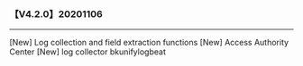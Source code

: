 ### 【V4.2.0】20201106
----
[New] Log collection and field extraction functions
[New] Access Authority Center
[New] log collector bkunifylogbeat